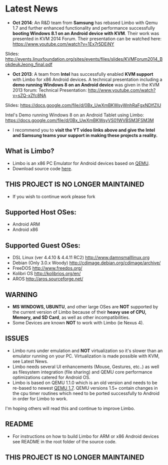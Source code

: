 # Latest News #

  * **Oct 2014**: An R&D team from **Samsung** has rebased Limbo with Qemu 1.7 and further enhanced functionality and performance successfully **booting Windows 8.1 on an Android device with KVM**. Their work was presented in KVM 2014 Forum. Their presentation can be watched here: https://www.youtube.com/watch?v=1Ex7r5DEiNY

Slides:
http://events.linuxfoundation.org/sites/events/files/slides/KVMForum2014_BokdeukJeong_final.pdf

  * **Oct 2013**: A team from **Intel** has successfully enabled **KVM support** with Limbo for x86 Android devices. A technical presentation including a **demo running Windows 8 on an Android device** was given in the KVM 2013 forum:
Technical Presentation:
http://www.youtube.com/watch?v=sZQ-xZfc8NA

Slides:
https://docs.google.com/file/d/0Bx_UwXmBKWsyWnhRaFgxNDlfZlU

Intel's Demo running Windows 8 on an Android Tablet using Limbo:
https://docs.google.com/file/d/0Bx_UwXmBKWsyVS01WVBSM3FSM3M

  * I recommend you to **visit the YT video links above and give the Intel and Samsung teams your support in making these projects a reality.**

## What is Limbo? ##

  * Limbo is an x86 PC Emulator for Android devices based on [QEMU](http://wiki.qemu.org/).
  * Download source code [here](https://code.google.com/p/limbo-android/source/checkout).

## THIS PROJECT IS NO LONGER MAINTAINED ##
  * If you wish to continue work please fork


## Supported Host OSes: ##
  * Android ARM
  * Android x86

## Supported Guest OSes: ##
  * DSL Linux (ver 4.4.10 & 4.4.11 RC2) http://www.damnsmalllinux.org
  * Debian (Only 3.0.x Woody) http://cdimage.debian.org/cdimage/archive/
  * FreeDOS http://www.freedos.org/
  * Kolibri OS http://kolibrios.org/en/
  * AROS http://aros.sourceforge.net/

## WARNING ##
  * **MS WINDOWS, UBUNTU**, and other large OSes are **NOT** supported by the current version of Limbo because of their **heavy use of CPU, Memory, and SD Card**, as well as other incompatibilities.
  * Some Devices are known **NOT** to work with Limbo (ie Nexus 4).

## ISSUES ##
  * Limbo runs under emulation and **NOT** virtualization so it's slower than an emulator running on your PC. Virtualization is made possible with KVM, see Latest News.
  * Limbo needs several UI enhancements (Mouse, Gestures, etc..) as well as filesystem integration (file sharing) and QEMU core performance optimizations catered for Android OS.
  * Limbo is based on QEMU 1.1.0 which is an old version and needs to be re-based to newest [QEMU 1.7](http://wiki.qemu.org/Download). QEMU versions 1.5+ contain changes in the cpu timer routines which need to be ported successfully to Android in order for Limbo to work.

I'm hoping others will read this and continue to improve Limbo.

## README ##
  * For instructions on how to build Limbo for ARM or x86 Android devices see README in the root folder of the source code.

##  THIS PROJECT IS NO LONGER MAINTAINED 